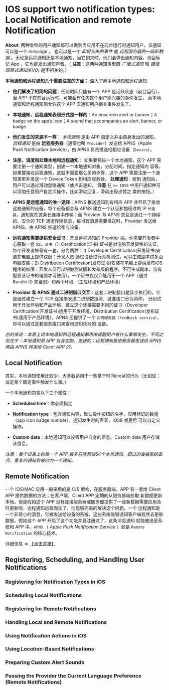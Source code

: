 # IOS support two notification types: Local Notification and remote Notification

**About**: 两种类型的用户通知都可以做到当应用不在前台运行时通知用户。该通知可以是一个 *message* ， 也可以是一个 *即将到来的事件* 或 *远程服务器的一段新数据* 。无论是远程通知还是本地通知，当它到来时，他们会弹出通知内容，也会标记 App ，它也能发出通知声音。（ **注意**：这两种通知类型跟 *广播式通知* 和 *键值观察式通知(KVO)* 是不相关的。）

**本地通知和远程通知几个需要注意的方面：** [深入了解本地通知和远程通知](https://developer.apple.com/library/ios/documentation/NetworkingInternet/Conceptual/RemoteNotificationsPG/Chapters/WhatAreRemoteNotif.html#//apple_ref/doc/uid/TP40008194-CH102-SW1)

-   **他们解决了相同的问题**：任何时间只能有一个 APP 是活跃状态（前台运行），当 APP 不在前台运行时，可能会有任何这个用户感兴趣的事件发生，
而本地通知和远程通知则允许这个 APP 去通知用户相关事件发生了。

-   **本地通知、远程通知表现形式是一样的**：An onscreen alert or banner；A badge on the app’s icon；A sound that accompanies an alert, banner, or badge

-   **他们发生的来源不一样**： *本地通知* 是由 APP 自定义并由自身发出的通知。 *远程通知* 是由 **远程服务器**（通常也叫 `Provider`）发送给 APNS（Apple Push Notification Service），由 APNS 负责推送给相应设备（`Device`）。

-   **注册、调度和处理本地和远程通知**： 如果要预设一个本地通知，这个 APP 需要注册一个通知类型，创建一个本地通知对象，分配时间，指定通知内
容等。如果要接收远程通知，这就不需要那么多的步骤，这个 APP 需要注册一个通知类型并发送一个 Device Token 到相应服务器。 **处理通知**：收到
通知后，用户可以通过滑动忽略通知（或点击通知， **注意** 在 `>= IOS8` 中用户通知种可以添加任意用户自定义操作，比如滑动回复，滑动出现点赞之
类的按钮。）

-   **APNS 是远程通知的唯一途径**：APNS 推送通知到有相应 APP 并开启了接收这些通知的设备，每个设备都会与 APNS 建立一个认证和加密过的 IP
`长连接`，通知就在这条长连接中传输；而 Provider 与 APNS 交互是通过一个持续的、安全的 TCP 通道传输信息，每当有消息需要推送时，Provider
发送给 APNS，由 APNS 推送给相应设备。

-   **远程通知需要提供安全证书**：开发远程通知的 Provider 端，你需要开发者中心获取一套 `SSL 证书`（1.    Certification(证书)
证书是对电脑开发资格的认证，每个开发者帐号有一套，分为两种：1) Developer Certification(开发证书)安装在电脑上提供权限：开发人员
通过设备进行真机测试，可以生成副本供多台电脑安装；2) Distribution Certification(发布证书)安装在电脑上提供发布iOS程序的权限：开发人员可以制做测试版和发布版的程序。不可生成副本，仅有配置该证书的电脑才可使用），一个证书仅仅只能用于一个 APP（通过 Bundle ID 来鉴别）和两个环境
（生成环境和产品环境）

-   **Provider 和 APNS 通过二进制借口交互**：这套二进制接口是异步执行的，它是通过建立一个 TCP 连接来发送二进制数据流，这套接口分为两种，
分别试用于开发环境和产品环境，建立这个连接需要不同的证书（Developer Certification(开发证书)适用于开发环境，Distribution Certification(发布证书)适用于产品环境）。APNS 还提供了一个 `回馈服务器（feedback service）`， 你可以通过这套服务接口来查询通知失败的
设备。

*总的来说：本质上说本地通知和远程通知都用来提醒用户有什么事情发生，不同之处在于：本地通知是 APP 自身定制、发送的；远程通知是由服务器发送给 APNS 再由 APNS 转发给 Client APP 的。*

## Local Notification

其实，本地通知使用比较少，大多数适用于一些基于时间creat的行为（比如说：设定某个固定事件触发什么事。）

一个本地通知包含以下三个属性：

-   **Scheduled time**：你必须指定

-   **Notification type**：包含通知内容，默认操作按钮的名字，应用标记的数量（app icon badge number），通知发生时的声音，IOS8 或更后
可以自定义操作。

-   **Custom data**：本地通知可以设置用户自身的信息。Custom data 用户存储该信息。

*注意：每个设备上的每一个 APP 最多只能预设64个本地通知，超过的会被系统丢弃，重复的通知会被时为一个通知。*

## Remote Notification

一个 IOS/MAC 应用一般采用的是 C/S 架构，在服务器端，APP 有一套给 Client APP 提供数据的方法；在客户端，Client APP 定期的从服务器端拉取
新数据更新本地。但是假如这个 APP 没有连接服务器或服务器提供了一些新数据需要应用及时更新呢，远程通知运营而生了，他能够完美的解决这个问题。一个
远程通知是一个非常小的消息，它被发送给设备的系统，这些系统能够通知客户端程序去更新数据。假如这个 APP 开启了这个功能并且注册过了，这条消息通知
就能被送至系统和 APP 中。`APNS` （ *Apple Push Notification Service* ）就是 `Remote Notification` 的核心技术。

详细信息 => [【点击这里】](https://developer.apple.com/library/ios/documentation/NetworkingInternet/Conceptual/RemoteNotificationsPG/Chapters/WhatAreRemoteNotif.html#//apple_ref/doc/uid/TP40008194-CH102-SW1)


## Registering, Scheduling, and Handling User Notifications

### Registering for Notification Types in iOS

### Scheduling Local Notifications

### Registering for Remote Notifications

### Handling Local and Remote Notifications

### Using Notification Actions in iOS

### Using Location-Based Notifications

### Preparing Custom Alert Sounds

### Passing the Provider the Current Language Preference (Remote Notifications)
